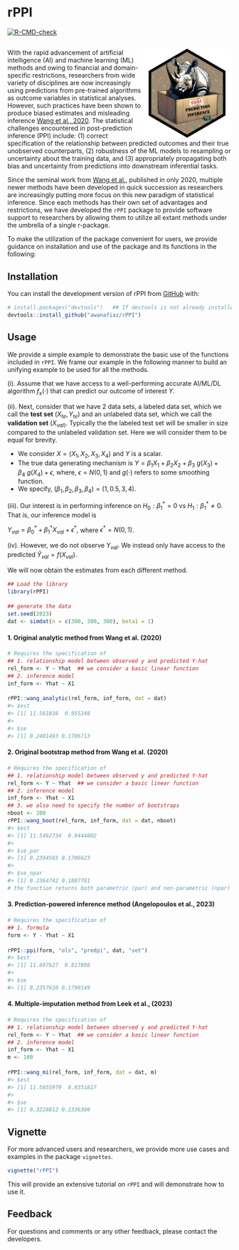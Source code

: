 
<!-- README.md is generated from README.Rmd. Please edit that file -->

# rPPI

<!-- badges: start -->

[![R-CMD-check](https://github.com/awanafiaz/rPPI/actions/workflows/R-CMD-check.yaml/badge.svg)](https://github.com/awanafiaz/rPPI/actions/workflows/R-CMD-check.yaml)
<!-- badges: end -->

## <img src="man/figures/PPI_logo.png" align="right" height="200" style="float:right; height:200px;">

With the rapid advancement of artificial intelligence (AI) and machine
learning (ML) methods and owing to financial and domain-specific
restrictions, researchers from wide variety of disciplines are now
increasingly using predictions from pre-trained algorithms as outcome
variables in statistical analyses. However, such practices have been
shown to produce biased estimates and misleading inference [Wang et al.,
2020](https://www.pnas.org/doi/suppl/10.1073/pnas.2001238117). The
statistical challenges encountered in post-prediction inference (PPI)
include: (1) correct specification of the relationship between predicted
outcomes and their true unobserved counterparts, (2) robustness of the
ML models to resampling or uncertainty about the training data, and (3)
appropriately propagating both bias and uncertainty from predictions
into downstream inferential tasks.

Since the seminal work from [Wang et
al.](https://www.pnas.org/doi/suppl/10.1073/pnas.2001238117), published
in only 2020, multiple newer methods have been developed in quick
succession as researchers are increasingly putting more focus on this
new paradigm of statistical inference. Since each methods has their own
set of advantages and restrictions, we have developed the `rPPI` package
to provide software support to researchers by allowing them to utilize
all extant methods under the umbrella of a single r-package.

To make the utilization of the package convenient for users, we provide
guidance on installation and use of the package and its functions in the
following:

## Installation

You can install the development version of rPPI from
[GitHub](https://github.com/) with:

``` r
# install.packages("devtools")   ## If devtools is not already installed
devtools::install_github("awanafiaz/rPPI")
```

## Usage

We provide a simple example to demonstrate the basic use of the
functions included in `rPPI`. We frame our example in the following
manner to build an unifying example to be used for all the methods.

(i). Assume that we have access to a well-performing accurate AI/ML/DL
algorithm $f_{\text{x}}(\cdot)$ that can predict our outcome of interest
$Y$.

(ii). Next, consider that we have 2 data sets, a labeled data set, which
we call the **test set** $(X_{te}, Y_{te})$ and an unlabeled data set,
which we call the **validation set** $(X_{val)}$. Typically the the
labeled test set will be smaller in size compared to the unlabeled
validation set. Here we will consider them to be equal for brevity.

- We consider $X = (X_1, X_2, X_3, X_4)$ and $Y$ is a scalar.
- The true data generating mechanism is
  $Y = \beta_1X_1 + \beta_2 X_2 + \beta_3 \ g(X_3) + \beta_4 \ g(X_4) + \epsilon,$
  where, $\epsilon = N(0, 1)$ and $g(\cdot)$ refers to some smoothing
  function.
- We specify, $(\beta_1, \beta_2, \beta_3, \beta_4) = (1, 0.5, 3, 4)$.

(iii). Our interest is in performing inference on $H_0: \beta_1^* = 0$
vs $H_1: \beta_1^* \ne 0$. That is, our inference model is

$Y_{val} = \beta_0^* + \beta_1^* X_{val} + \epsilon^*,$ where
$\epsilon^* = N(0, 1)$.

(iv). However, we do not observe $Y_{val}$. We instead only have access
to the predicted $\hat Y_{val} = f(X_{val})$.

We will now obtain the estimates from each different method.

``` r
## Load the library
library(rPPI)

## generate the data
set.seed(2023)
dat <- simdat(n = c(300, 300, 300), beta1 = 1)
```

#### 1. Original analytic method from Wang et al. (2020)

``` r
# Requires the specification of 
## 1. relationship model between observed y and predicted Y-hat 
rel_form <- Y ~ Yhat  ## we consider a basic linear function
## 2. inference model
inf_form <- Yhat ~ X1

rPPI::wang_analytic(rel_form, inf_form, dat = dat)
#> $est
#> [1] 11.561038  0.955248
#> 
#> $se
#> [1] 0.2401493 0.1706713
```

#### 2. Original bootstrap method from Wang et al. (2020)

``` r
# Requires the specification of 
## 1. relationship model between observed y and predicted Y-hat 
rel_form <- Y ~ Yhat  ## we consider a basic linear function
## 2. inference model
inf_form <- Yhat ~ X1
## 3. we also need to specify the number of bootstraps 
nboot <- 200
rPPI::wang_boot(rel_form, inf_form, dat = dat, nboot)
#> $est
#> [1] 11.5462734  0.9444002
#> 
#> $se_par
#> [1] 0.2394565 0.1706623
#> 
#> $se_npar
#> [1] 0.2364742 0.1807781
# the function returns both parametric (par) and non-parametric (npar) estimate of std.error (se)
```

#### 3. Prediction-powered inference method (Angelopoulos et al., 2023)

``` r
# Requires the specification of 
## 1. formula
form <- Y - Yhat ~ X1 

rPPI::ppi(form, "ols", "predpi", dat, "set")
#> $est
#> [1] 11.697627  0.817898
#> 
#> $se
#> [1] 0.2357630 0.1790149
```

#### 4. Multiple-imputation method from Leek et al., (2023)

``` r
# Requires the specification of 
## 1. relationship model between observed y and predicted Y-hat 
rel_form <- Y ~ Yhat  ## we consider a basic linear function
## 2. inference model
inf_form <- Yhat ~ X1
m <- 100

rPPI::wang_mi(rel_form, inf_form, dat = dat, m)
#> $est
#> [1] 11.5855979  0.9351817
#> 
#> $se
#> [1] 0.3228812 0.2336300
```

## Vignette

For more advanced users and researchers, we provide more use cases and
examples in the package `vignettes`.

``` r
vignette("rPPI")
```

This will provide an extensive tutorial on `rPPI` and will demonstrate
how to use it.

## Feedback

For questions and comments or any other feedback, please contact the
developers.
